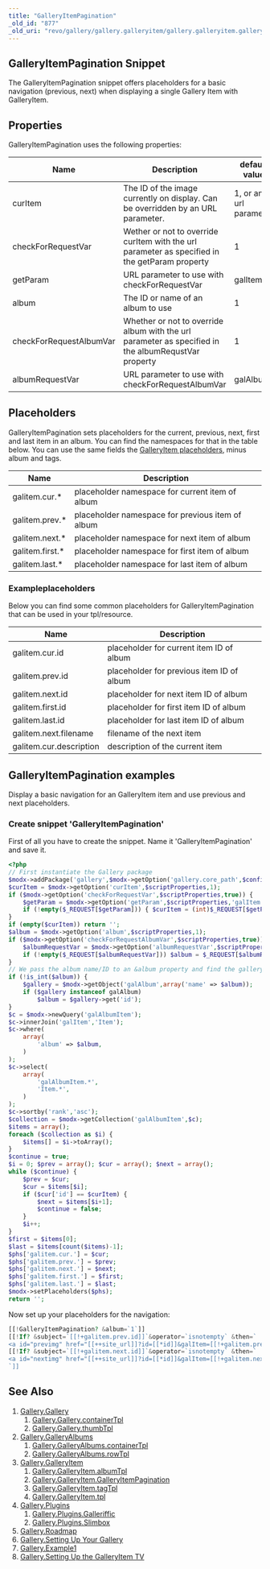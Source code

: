 ```yaml
---
title: "GalleryItemPagination"
_old_id: "877"
_old_uri: "revo/gallery/gallery.galleryitem/gallery.galleryitem.galleryitempagination"
---
```


## GalleryItemPagination Snippet

The GalleryItemPagination snippet offers placeholders for a basic navigation (previous, next) when displaying a single Gallery Item with GalleryItem.

## Properties

GalleryItemPagination uses the following properties:

| Name                    | Description                                                                                         | default value          |
| ----------------------- | --------------------------------------------------------------------------------------------------- | ---------------------- |
| curItem                 | The ID of the image currently on display. Can be overridden by an URL parameter.                    | 1, or an url parameter |
| checkForRequestVar      | Wether or not to override curItem with the url parameter as specified in the getParam property      | 1                      |
| getParam                | URL parameter to use with checkForRequestVar                                                        | galItem                |
| album                   | The ID or name of an album to use                                                                   | 1                      |
| checkForRequestAlbumVar | Whether or not to override album with the url parameter as specified in the albumRequstVar property | 1                      |
| albumRequestVar         | URL parameter to use with checkForRequestAlbumVar                                                   | galAlbum               |

## Placeholders

GalleryItemPagination sets placeholders for the current, previous, next, first and last item in an album. You can find the namespaces for that in the table below. You can use the same fields the [GalleryItem placeholders](extras/gallery/gallery.galleryitem/tpl), minus album and tags.

| Name             | Description                                      |
| ---------------- | ------------------------------------------------ |
| galitem.cur.\*   | placeholder namespace for current item of album  |
| galitem.prev.\*  | placeholder namespace for previous item of album |
| galitem.next.\*  | placeholder namespace for next item of album     |
| galitem.first.\* | placeholder namespace for first item of album    |
| galitem.last.\*  | placeholder namespace for last item of album     |

### Exampleplaceholders

Below you can find some common placeholders for GalleryItemPagination that can be used in your tpl/resource.

| Name                    | Description                               |
| ----------------------- | ----------------------------------------- |
| galitem.cur.id          | placeholder for current item ID of album  |
| galitem.prev.id         | placeholder for previous item ID of album |
| galitem.next.id         | placeholder for next item ID of album     |
| galitem.first.id        | placeholder for first item ID of album    |
| galitem.last.id         | placeholder for last item ID of album     |
| galitem.next.filename   | filename of the next item                 |
| galitem.cur.description | description of the current item           |

## GalleryItemPagination examples

Display a basic navigation for an GalleryItem item and use previous and next placeholders.

### Create snippet 'GalleryItemPagination'

First of all you have to create the snippet. Name it 'GalleryItemPagination' and save it.

``` php
<?php
// First instantiate the Gallery package
$modx->addPackage('gallery',$modx->getOption('gallery.core_path',$config,$modx->getOption('core_path').'components/gallery/').'model/');
$curItem = $modx->getOption('curItem',$scriptProperties,1);
if ($modx->getOption('checkForRequestVar',$scriptProperties,true)) {
    $getParam = $modx->getOption('getParam',$scriptProperties,'galItem');
    if (!empty($_REQUEST[$getParam])) { $curItem = (int)$_REQUEST[$getParam]; }
}
if (empty($curItem)) return '';
$album = $modx->getOption('album',$scriptProperties,1);
if ($modx->getOption('checkForRequestAlbumVar',$scriptProperties,true)) {
    $albumRequestVar = $modx->getOption('albumRequestVar',$scriptProperties,'galAlbum');
    if (!empty($_REQUEST[$albumRequestVar])) $album = $_REQUEST[$albumRequestVar];
}
// We pass the album name/ID to an &album property and find the gallery object
if (!is_int($album)) {
    $gallery = $modx->getObject('galAlbum',array('name' => $album));
    if ($gallery instanceof galAlbum)
        $album = $gallery->get('id');
}
$c = $modx->newQuery('galAlbumItem');
$c->innerJoin('galItem','Item');
$c->where(
    array(
        'album' => $album,
    )
);
$c->select(
    array(
        'galAlbumItem.*',
        'Item.*',
    )
);
$c->sortby('rank','asc');
$collection = $modx->getCollection('galAlbumItem',$c);
$items = array();
foreach ($collection as $i) {
    $items[] = $i->toArray();
}
$continue = true;
$i = 0; $prev = array(); $cur = array(); $next = array();
while ($continue) {
    $prev = $cur;
    $cur = $items[$i];
    if ($cur['id'] == $curItem) {
        $next = $items[$i+1];
        $continue = false;
    }
    $i++;
}
$first = $items[0];
$last = $items[count($items)-1];
$phs['galitem.cur.'] = $cur;
$phs['galitem.prev.'] = $prev;
$phs['galitem.next.'] = $next;
$phs['galitem.first.'] = $first;
$phs['galitem.last.'] = $last;
$modx->setPlaceholders($phs);
return '';
```

Now set up your placeholders for the navigation:

``` php
[[!GalleryItemPagination? &album=`1`]]
[[!If? &subject=`[[!+galitem.prev.id]]`&operator=`isnotempty` &then=`
<a id="previmg" href="[[++site_url]]?id=[[*id]]&galItem=[[!+galitem.prev.id]]&galAlbum=1&galTag=">previous image</a>`]]
[[!If? &subject=`[[!+galitem.next.id]]`&operator=`isnotempty` &then=`
<a id="nextimg" href="[[++site_url]]?id=[[*id]]&galItem=[[!+galitem.next.id]]&galAlbum=1&galTag=">next image</a>`]]
`]]
```

## See Also

1. [Gallery.Gallery](extras/gallery/gallery/index)
     1. [Gallery.Gallery.containerTpl](extras/gallery/gallery/containertpl)
     2. [Gallery.Gallery.thumbTpl](extras/gallery/gallery/thumbtpl)
2. [Gallery.GalleryAlbums](extras/gallery/gallery.galleryalbums)
     1. [Gallery.GalleryAlbums.containerTpl](extras/gallery/gallery.galleryalbums/containertpl)
     2. [Gallery.GalleryAlbums.rowTpl](extras/gallery/gallery.galleryalbums/rowtpl)
3. [Gallery.GalleryItem](extras/gallery/gallery.galleryitem)
     1. [Gallery.GalleryItem.albumTpl](extras/gallery/gallery.galleryitem/albumtpl)
     2. [Gallery.GalleryItem.GalleryItemPagination](extras/gallery/gallery.galleryitem/galleryitempagination)
     3. [Gallery.GalleryItem.tagTpl](extras/gallery/gallery.galleryitem/tagtpl)
     4. [Gallery.GalleryItem.tpl](extras/gallery/gallery.galleryitem/tpl)
4. [Gallery.Plugins](extras/gallery/gallery.plugins)
     1. [Gallery.Plugins.Galleriffic](extras/gallery/gallery.plugins/galleriffic)
     2. [Gallery.Plugins.Slimbox](extras/gallery/gallery.plugins/slimbox)
5. [Gallery.Roadmap](extras/gallery/gallery.roadmap)
6. [Gallery.Setting Up Your Gallery](extras/gallery/gallery.setting-up-your-gallery)
7. [Gallery.Example1](extras/gallery/gallery.example1)
8. [Gallery.Setting Up the GalleryItem TV](extras/gallery/gallery.setting-up-the-galleryitem-tv)
